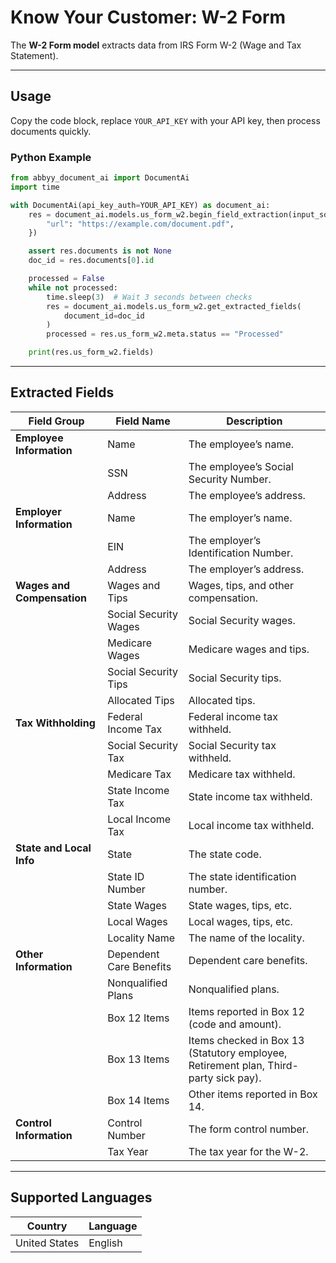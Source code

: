 # Know Your Customer: W-2 Form

The **W-2 Form model** extracts data from IRS Form W-2 (Wage and Tax Statement).

---

## Usage

Copy the code block, replace `YOUR_API_KEY` with your API key, then process documents quickly.

### Python Example

```python
from abbyy_document_ai import DocumentAi
import time

with DocumentAi(api_key_auth=YOUR_API_KEY) as document_ai:
    res = document_ai.models.us_form_w2.begin_field_extraction(input_source={
        "url": "https://example.com/document.pdf",
    })

    assert res.documents is not None
    doc_id = res.documents[0].id

    processed = False
    while not processed:
        time.sleep(3)  # Wait 3 seconds between checks
        res = document_ai.models.us_form_w2.get_extracted_fields(
            document_id=doc_id
        )
        processed = res.us_form_w2.meta.status == "Processed"

    print(res.us_form_w2.fields)
```

---

## Extracted Fields

| Field Group                | Field Name                | Description                                                         |
|----------------------------|---------------------------|---------------------------------------------------------------------|
| **Employee Information**   | Name                      | The employee’s name.                                                |
|                            | SSN                       | The employee’s Social Security Number.                              |
|                            | Address                   | The employee’s address.                                             |
| **Employer Information**   | Name                      | The employer’s name.                                                |
|                            | EIN                       | The employer’s Identification Number.                               |
|                            | Address                   | The employer’s address.                                             |
| **Wages and Compensation** | Wages and Tips            | Wages, tips, and other compensation.                                |
|                            | Social Security Wages     | Social Security wages.                                              |
|                            | Medicare Wages            | Medicare wages and tips.                                            |
|                            | Social Security Tips      | Social Security tips.                                               |
|                            | Allocated Tips            | Allocated tips.                                                     |
| **Tax Withholding**        | Federal Income Tax        | Federal income tax withheld.                                        |
|                            | Social Security Tax       | Social Security tax withheld.                                       |
|                            | Medicare Tax              | Medicare tax withheld.                                              |
|                            | State Income Tax          | State income tax withheld.                                          |
|                            | Local Income Tax          | Local income tax withheld.                                          |
| **State and Local Info**   | State                     | The state code.                                                     |
|                            | State ID Number           | The state identification number.                                    |
|                            | State Wages               | State wages, tips, etc.                                             |
|                            | Local Wages               | Local wages, tips, etc.                                             |
|                            | Locality Name             | The name of the locality.                                           |
| **Other Information**      | Dependent Care Benefits   | Dependent care benefits.                                            |
|                            | Nonqualified Plans        | Nonqualified plans.                                                 |
|                            | Box 12 Items              | Items reported in Box 12 (code and amount).                         |
|                            | Box 13 Items              | Items checked in Box 13 (Statutory employee, Retirement plan, Third-party sick pay). |
|                            | Box 14 Items              | Other items reported in Box 14.                                     |
| **Control Information**    | Control Number            | The form control number.                                            |
|                            | Tax Year                  | The tax year for the W-2.                                           |

---

## Supported Languages

| Country        | Language |
|----------------|----------|
| United States  | English  |
